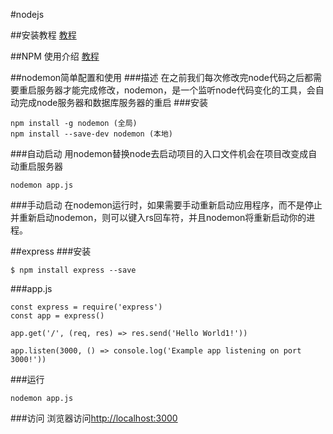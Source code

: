 #nodejs 

##安装教程
<a href="http://www.runoob.com/nodejs/nodejs-install-setup.html" target="_blank">教程</a> 

##NPM 使用介绍
<a href="http://www.runoob.com/nodejs/nodejs-npm.html" target="_blank">教程</a> 

##nodemon简单配置和使用
###描述
在之前我们每次修改完node代码之后都需要重启服务器才能完成修改，nodemon，是一个监听node代码变化的工具，会自动完成node服务器和数据库服务器的重启
###安装
```
npm install -g nodemon (全局)
npm install --save-dev nodemon (本地)
```
###自动启动
用nodemon替换node去启动项目的入口文件机会在项目改变成自动重启服务器
```
nodemon app.js
```
###手动启动
在nodemon运行时，如果需要手动重新启动应用程序，而不是停止并重新启动nodemon，则可以键入rs回车符，并且nodemon将重新启动你的进程。


##express
###安装
```
$ npm install express --save
```
###app.js
```
const express = require('express')
const app = express()

app.get('/', (req, res) => res.send('Hello World1!'))

app.listen(3000, () => console.log('Example app listening on port 3000!'))
```

###运行
```
nodemon app.js
```

###访问
浏览器访问<a href="http://localhost:3000" target="_blank">http://localhost:3000</a>